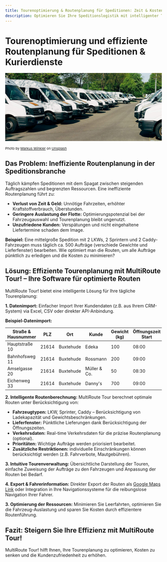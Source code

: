 ```yaml
---
title: Tourenoptimierung & Routenplanung für Speditionen: Zeit & Kosten sparen
description: Optimieren Sie Ihre Speditionslogistik mit intelligenter Tourenplanung.  Effiziente Routen, maximale Auslastung & zufriedene Kunden – mit MultiRoute Tour!
---
```


# Tourenoptimierung und effiziente Routenplanung für Speditionen & Kurierdienste

![Speditionsfahrzeuge für die Routenplanung](assets/sprinter.jpg "Moderne Speditionsflotte im Einsatz")

<div style="font-size: 11px">Photo by <a href="https://unsplash.com/@markuswinkler?utm_source=unsplash&utm_medium=referral&utm_content=creditCopyText">Markus Winkler</a> on <a href="https://unsplash.com/s/photos/fleet?utm_source=unsplash&utm_medium=referral&utm_content=creditCopyText">Unsplash</a></div>

## Das Problem: Ineffiziente Routenplanung in der Speditionsbranche

Täglich kämpfen Speditionen mit dem Spagat zwischen steigenden Auftragszahlen und begrenzten Ressourcen.  Eine ineffiziente Routenplanung führt zu:

* **Verlust von Zeit & Geld:**  Unnötige Fahrzeiten, erhöhter Kraftstoffverbrauch, Überstunden.
* **Geringere Auslastung der Flotte:**  Optimierungspotenzial bei der Fahrzeugauswahl und Tourenplanung bleibt ungenutzt.
* **Unzufriedene Kunden:**  Verspätungen und nicht eingehaltene Liefertermine schaden dem Image.

**Beispiel:** Eine mittelgroße Spedition mit 2 LKWs, 2 Sprintern und 2 Caddy-Fahrzeugen muss täglich ca. 500 Aufträge (verschiede Gewichte und Lieferfenster) bearbeiten.  Wie optimiert man die Routen, um alle Aufträge pünktlich zu erledigen und die Kosten zu minimieren?


## Lösung: Effiziente Tourenplanung mit MultiRoute Tour! – Ihre Software für optimierte Routen

MultiRoute Tour! bietet eine intelligente Lösung für Ihre tägliche Tourenplanung:

**1. Datenimport:**  Einfacher Import Ihrer Kundendaten (z.B. aus Ihrem CRM-System) via Excel, CSV oder direkter API-Anbindung.

**Beispiel-Datenimport:**

| Straße & Hausnummer | PLZ     | Ort        | Kunde          | Gewicht (kg) | Öffnungszeit Start | Öffnungszeit Ende |  Priorität |  Besondere Hinweise |
|----------------------|---------|-------------|-----------------|---------------|--------------------|--------------------|------------|----------------------|
| Hauptstraße 10       | 21614   | Buxtehude    | Edeka           | 100           | 08:00              | 20:00              | Hoch       | Kühltransport erforderlich |
| Bahnhofsweg 11       | 21614   | Buxtehude    | Rossmann        | 200           | 09:00              | 18:00              | Mittel     |                  |
| Amselgasse 20        | 21614   | Buxtehude    | Müller & Co.    | 50            | 08:30              | 12:30              | Niedrig    |                  |
| Eichenweg 33         | 21614   | Buxtehude    | Danny's         | 700           | 09:00              | 10:30              | Hoch       |                  |


**2. Intelligente Routenberechnung:**  MultiRoute Tour berechnet optimale Routen unter Berücksichtigung von:

* **Fahrzeugtypen:**  LKW, Sprinter, Caddy – Berücksichtigung von Ladekapazität und Gewichtsbeschränkungen.
* **Lieferfenster:**  Pünktliche Lieferungen dank Berücksichtigung der Öffnungszeiten.
* **Verkehrsdaten:**  Real-time Verkehrsdaten für die präzise Routenplanung (optional).
* **Prioritäten:**  Wichtige Aufträge werden priorisiert bearbeitet.
* **Zusätzliche Restriktionen:**  individuelle Einschränkungen können berücksichtigt werden (z.B.  Fahrverbote, Mautgebühren).


**3.  Intuitive Tourenverwaltung:**  Übersichtliche Darstellung der Touren, einfache Zuweisung der Aufträge zu den Fahrzeugen und Anpassung der Routen bei Bedarf.

**4.  Export & Fahrerinformation:**  Direkter Export der Routen als [Google Maps Link](https://tour.multiroute.de/handbuch/tour/#google-maps-export) oder Integration in Ihre Navigationssysteme für die reibungslose Navigation Ihrer Fahrer.


**3. Optimierung der Ressourcen:** Minimieren Sie Leerfahrten, optimieren Sie die Fahrzeug-Auslastung und sparen Sie Kosten durch effizientere Routenführung.

## Fazit: Steigern Sie Ihre Effizienz mit MultiRoute Tour!

MultiRoute Tour! hilft Ihnen, Ihre Tourenplanung zu optimieren, Kosten zu senken und die Kundenzufriedenheit zu erhöhen.  
